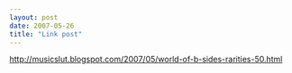 ```yaml
---
layout: post
date: 2007-05-26
title: "Link post"
---
```

<http://musicslut.blogspot.com/2007/05/world-of-b-sides-rarities-50.html>

